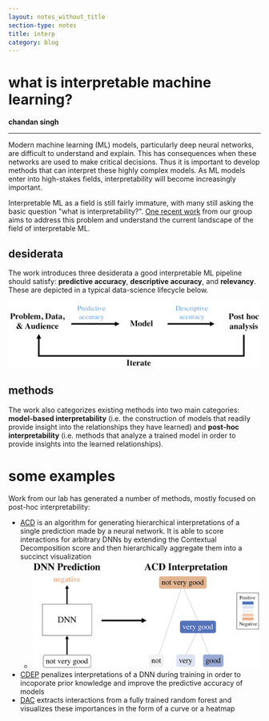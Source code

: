 ```yaml
---
layout: notes_without_title
section-type: notes
title: interp
category: blog
---
```


# what is interpretable machine learning?

**chandan singh** 

---


Modern machine learning (ML) models, particularly deep neural networks, are difficult to understand and explain. This has consequences when these networks are used to make critical decisions. Thus it is important to develop methods that can interpret these highly complex models. As ML models enter into high-stakes fields, interpretability will become increasingly important. 

Interpretable ML as a field is still fairly immature, with many still asking the basic question "what is interpretability?". [One recent work](https://arxiv.org/abs/1901.04592) from our group aims to address this problem and understand the current landscape of the field of interpretable ML.

## desiderata

The work introduces three desiderata a good interpretable ML pipeline should satisfy: **predictive accuracy**, **descriptive accuracy**, and **relevancy**. These are depicted in a typical data-science lifecycle below.

![](assets/fig1.png)

## methods

The work also categorizes existing methods into two main categories: **model-based interpretability** (i.e. the construction of models that readily provide insight into the relationships they have learned) and **post-hoc interpretability** (i.e. methods that analyze a trained model in order to provide insights into the learned relationships).

# some examples

Work from our lab has generated a number of methods, mostly focused on post-hoc interpretability: 

- [ACD](https://openreview.net/pdf?id=SkEqro0ctQ) is an algorithm for generating hierarchical interpretations of a single prediction made by a neural network. It is able to score interactions for arbitrary DNNs by extending the Contextual Decomposition score and then hierarchically aggregate them into a succinct visualization
  - ![acd](assets/acd.png)
- [CDEP](https://arxiv.org/abs/1909.13584) penalizes interpretations of a DNN during training in order to incoporate prior knowledge and improve the predictive accuracy of models
- [DAC](https://arxiv.org/abs/1905.07631) extracts interactions from a fully trained random forest and visualizes these importances in the form of a curve or a heatmap